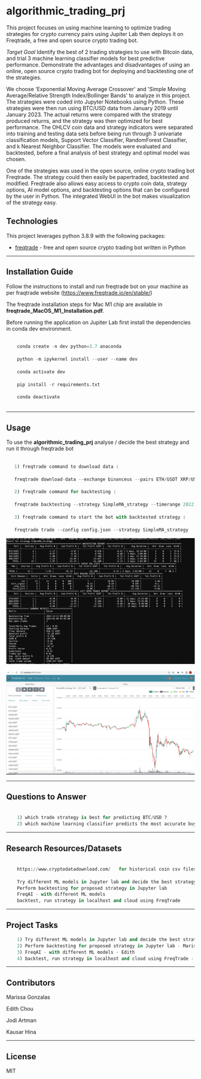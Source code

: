 # algorithmic_trading_prj

This project focuses on using machine learning to optimize trading strategies for crypto currency pairs using Jupiter Lab then deploys it on Freqtrade, a free and open source crypto trading bot. 


*Target Goal*
Identify the best of 2 trading strategies to use with Bitcoin data, and trial 3 machine learning classifier models for best predictive performance. 
Demonstrate the advantages and disadvantages of using an online, open source crypto trading bot for deploying and backtesting one of the strategies. 

We choose 'Exponential Moving Average Crossover' and 'Simple Moving Average/Relative Strength Index/Bollinger Bands' to analyze in this project. The strategies were coded into Jupyter Notebooks using Python.  These strategies were then run using BTC/USD data from January 2019 until January 2023. The actual returns were compared with the strategy produced returns, and the strategy was then optimized for best performance.  The OHLCV coin data and strategy indicators were separated into training and testing data sets before being run through 3 univariate classification models, Support Vector Classifier, RandomForest Classifier, and k Nearest Neighbor Classifier. The models were evaluated and backtested, before a final analysis of best strategy and optimal model was chosen.

One of the strategies was used in the open source, online crypto trading bot Freqtrade. The strategy could then easily be papertraded, backtested and modified. Freqtrade also allows easy access to crypto coin data, strategy options, AI model options, and backtesting options that can be configured by the user in Python. The integrated WebUI in the bot makes visualization of the strategy easy.

## Technologies

This project leverages python 3.8.9 with the following packages:

* [freqtrade](https://www.freqtrade.io/en/stable/) - free and open source crypto trading bot written in Python


---

## Installation Guide

Follow the instructions to install and run freqtrade bot on your machine as per fraqtrade website (https://www.freqtrade.io/en/stable/)


The freqtrade installation steps for Mac M1 chip are available in **freqtrade_MacOS_M1_Installation.pdf**.


Before running the application on Jupiter Lab first install the dependencies in conda dev environment.

```python

    conda create -n dev python=3.7 anaconda

    python -m ipykernel install --user --name dev

    conda activate dev

    pip install -r requirements.txt

    conda deactivate 
  
```
---


##  Usage

To use the **algorithmic_trading_prj**  analyse / decide the best strategy and run it through freqtrade bot


```python

   1) freqtrade command to download data :

   freqtrade download-data --exchange binanceus --pairs ETH/USDT XRP/USDT BTC/USDT ADA/USDT SOL/USDT INCH/USDT ALGO/USDT --prepend --timerange  20221201-20230112 --timeframe 3m

   2) freqtrade command for backtesting :

   freqtrade backtesting --strategy SimpleMA_strategy --timerange 20221211-20230111 --config config_backtesting.json --timeframe 5m

   3) freqtrade command to start the bot with backtested strategy :

   freqtrade trade --config config.json --strategy SimpleMA_strategy

```

![freqtrade backtesting output ](Images/backtesting_output.png)

![freqtrade with SimpleMA_strategy](Images/freqtrade_with_SimpleMA_strategy.png)

---
## Questions to Answer

```python

    1) which trade strategy is best for predicting BTC/USD ?
    2) which machine learning classifier predicts the most accurate buy/sell signals ?

```

---
## Research Resources/Datasets

```python
    
    https://www.cryptodatadownload.com/   for historical coin csv files
    
    Try different ML models in Jupyter lab and decide the best strategy
    Perform backtesting for proposed strategy in Jupyter lab 
    FreqAI - with different ML models
    backtest, run strategy in localhost and cloud using FreqTrade

```
---
## Project Tasks

```python
    1) Try different ML models in Jupyter lab and decide the best strategy - Jodi
    2) Perform backtesting for proposed strategy in Jupyter lab - Marissa
    3) FreqAI - with different ML models - Edith
    4) backtest, run strategy in localhost and cloud using FreqTrade - Kausar

```
---

## Contributors

Marissa Gonzalas

Edith Chou

Jodi Artman

Kausar Hina

---

## License

MIT

